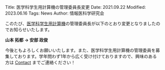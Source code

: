 Title: 医学科学生用計算機の管理委員長変更
Date: 2021.09.22
Modified: 2023.06.16
Tags: News
Author: 情報医科学研究会

このたび、[医学科学生用計算機]({filename}/pages/student_server.md)の管理委員長が以下のとおり変更となりましたのでお知らせいたします。

**山本 拓都 → 安部 政俊**

今後ともよろしくお願いいたします。また、医学科学生用計算機の管理委員を募集しております。学年問わず1年から広く受け付けておりますので、興味のある方は [Contact]({filename}/pages/contact.md) までご連絡ください！
